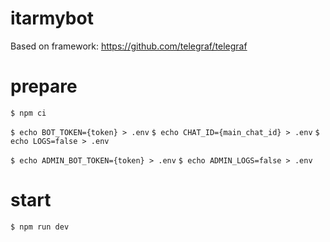 # itarmybot

Based on framework:
https://github.com/telegraf/telegraf

# prepare

`$ npm ci`

`$ echo BOT_TOKEN={token} > .env`
`$ echo CHAT_ID={main_chat_id} > .env`
`$ echo LOGS=false > .env`

`$ echo ADMIN_BOT_TOKEN={token} > .env`
`$ echo ADMIN_LOGS=false > .env`

# start

`$ npm run dev`
